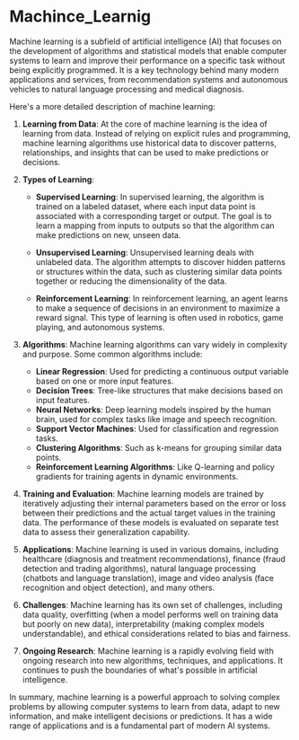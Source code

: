 # Machince_Learnig
Machine learning is a subfield of artificial intelligence (AI) that focuses on the development of algorithms and statistical models that enable computer systems to learn and improve their performance on a specific task without being explicitly programmed. It is a key technology behind many modern applications and services, from recommendation systems and autonomous vehicles to natural language processing and medical diagnosis.

Here's a more detailed description of machine learning:

1. **Learning from Data**: At the core of machine learning is the idea of learning from data. Instead of relying on explicit rules and programming, machine learning algorithms use historical data to discover patterns, relationships, and insights that can be used to make predictions or decisions.

2. **Types of Learning**:
    - **Supervised Learning**: In supervised learning, the algorithm is trained on a labeled dataset, where each input data point is associated with a corresponding target or output. The goal is to learn a mapping from inputs to outputs so that the algorithm can make predictions on new, unseen data.
    
    - **Unsupervised Learning**: Unsupervised learning deals with unlabeled data. The algorithm attempts to discover hidden patterns or structures within the data, such as clustering similar data points together or reducing the dimensionality of the data.

    - **Reinforcement Learning**: In reinforcement learning, an agent learns to make a sequence of decisions in an environment to maximize a reward signal. This type of learning is often used in robotics, game playing, and autonomous systems.

3. **Algorithms**: Machine learning algorithms can vary widely in complexity and purpose. Some common algorithms include:
    - **Linear Regression**: Used for predicting a continuous output variable based on one or more input features.
    - **Decision Trees**: Tree-like structures that make decisions based on input features.
    - **Neural Networks**: Deep learning models inspired by the human brain, used for complex tasks like image and speech recognition.
    - **Support Vector Machines**: Used for classification and regression tasks.
    - **Clustering Algorithms**: Such as k-means for grouping similar data points.
    - **Reinforcement Learning Algorithms**: Like Q-learning and policy gradients for training agents in dynamic environments.

4. **Training and Evaluation**: Machine learning models are trained by iteratively adjusting their internal parameters based on the error or loss between their predictions and the actual target values in the training data. The performance of these models is evaluated on separate test data to assess their generalization capability.

5. **Applications**: Machine learning is used in various domains, including healthcare (diagnosis and treatment recommendations), finance (fraud detection and trading algorithms), natural language processing (chatbots and language translation), image and video analysis (face recognition and object detection), and many others.

6. **Challenges**: Machine learning has its own set of challenges, including data quality, overfitting (when a model performs well on training data but poorly on new data), interpretability (making complex models understandable), and ethical considerations related to bias and fairness.

7. **Ongoing Research**: Machine learning is a rapidly evolving field with ongoing research into new algorithms, techniques, and applications. It continues to push the boundaries of what's possible in artificial intelligence.

In summary, machine learning is a powerful approach to solving complex problems by allowing computer systems to learn from data, adapt to new information, and make intelligent decisions or predictions. It has a wide range of applications and is a fundamental part of modern AI systems.
